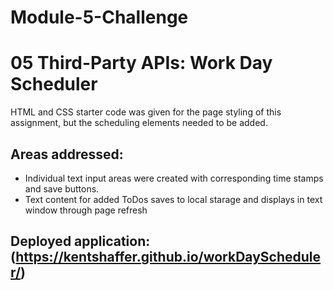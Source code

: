# Module-5-Challenge

# 05 Third-Party APIs: Work Day Scheduler

HTML and CSS starter code was given for the page styling of this assignment, but the scheduling elements needed to be added. 

## Areas addressed:

* Individual text input areas were created with corresponding time stamps and save buttons.
* Text content for added ToDos saves to local starage and displays in text window through page refresh


## Deployed application: (https://kentshaffer.github.io/workDayScheduler/)


